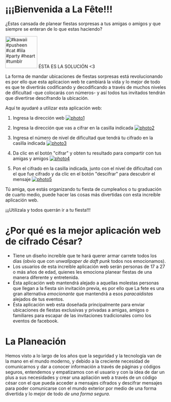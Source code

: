 # ¡¡¡Bienvenida a La Fête!!! #
¿Estas cansada de planear fiestas sorpresas a tus amigas o amigos y que siempre se enteran de lo que estas haciendo?

  <a href="https://picsart.com/i/sticker-kawaii-pusheen-cat-lila-party-heart-tumblr-244265626003212?hl=es&amp;hl=es" class="pa-embeded-image"><img src="https://cdn160.picsart.com/upscale-244265626003212.png" data-id="244265626003212" data-size="medium" data-head="1" data-foot="1" alt="#kawaii #pusheen #cat #lila #party #heart #tumblr" width="100px" height="100px" ></a> ÉSTA ES LA SOLUCIÓN <3

La forma de mandar ubicaciones de fiestas sorpresas está revolucionando es por ello que esta aplicacion web te cambiará la vida y lo mejor de todo es que te divertirás codificando y decodificando a través de muchos niveles de dificultad -que colocarás con números- y así todos tus invitados tendrán que divertirse descifrando la ubicación.



Aquí te ayudaré a utilizar esta aplicación web:

1. Ingresa la dirección web 
<a href="https://ibb.co/hXQbYkZ"><img src="https://i.ibb.co/k3bjmp9/photo1.png" alt="photo1" border="0"></a>

2. Ingresa la dirección que vas a cifrar en la casilla indicada
<a href="https://ibb.co/M96ZMh3"><img src="https://i.ibb.co/52FGB9f/photo2.png" alt="photo2" border="0"></a>

3. Ingresa el número de nivel de dificultad que tendrá tu cifrado en la casilla indicada
<a href="https://ibb.co/wKRq1sq"><img src="https://i.ibb.co/THkG5LG/photo3.png" alt="photo3" border="0"></a>

4. Da clic en el botón "cifrar" y obten tu resultado para compartir con tus amigas y amigos
<a href="https://ibb.co/Vwmx86C"><img src="https://i.ibb.co/tLXz5R2/photo4.png" alt="photo4" border="0"></a>

5. Pon el cifrado en la casilla indicada, junto con el nivel de dificultad con el que fue cifrado y da clic en el botón "descifrar" para descubrir el mensaje
<a href="https://ibb.co/37p1d4F"><img src="https://i.ibb.co/g3Sy9mW/photo5.png" alt="photo5" border="0"></a>


Tú amiga, que estás organizando tu fiesta de cumpleaños o tu graduación de cuarto medio, puede hacer las cosas más divertidas con esta increíble aplicación web.

¡¡¡Utilizala y todos querrán ir a tu fiesta!!!

# ¿Por qué es la mejor aplicación web de cifrado César? #

* Tiene un diseño increíble que te hará querer armar carrete todos los días (obvio que con un*wallpaper de daft punk* todos nos emocionamos).
* Los usuarios de esta increible aplicación web serán personas de 17 a 27 o más años de edad, quienes les emociona planear fiestas de una manera diferente y entretenida.
* Ésta aplicación web mantendrá alejado a aquellas molestas personas que llegan a la fiesta sin invitación previa, es por ello que La fete es una gran alternativa *emocionante* que mantendrá a esos *paracaídistas* alejados de tus eventos.
* Ésta aplicación web esta doseñada principalmente para enviar ubicaciones de fiestas exclusivas y privadas a amigas, amigos o familiares para escapar de las invitaciones tradicionales como los eventos de facebook.


# La Planeación #

Hemos visto a lo largo de los años que la seguridad y la tecnología van de la mano en el mundo moderno, y debido a la creciente necesidad de comunicarnos y dar a conocer información a través de páginas y códigos seguros, entendemos y empatizamos con el usuario y con la idea de dar un plus a sus necesidades y crear una apliación web a través de un código césar con el que pueda acceder a mensajes cifrados y descifrar mensajes para poder comunicarse con el mundo exterior por medio de una forma divertida y lo mejor de todo *de una forma segura*.
